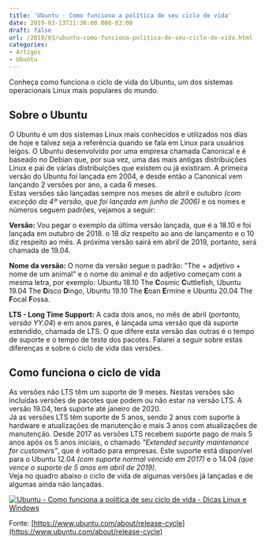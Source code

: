 ```yaml
---
title: 'Ubuntu - Como funciona a política de seu ciclo de vida'
date: 2019-03-13T21:36:00.000-03:00
draft: false
url: /2019/03/ubuntu-como-funciona-politica-de-seu-ciclo-de-vida.html
categories:
- Artigos
- Ubuntu
---
```



Conheça como funciona o ciclo de vida do Ubuntu, um dos sistemas operacionais Linux mais populares do mundo.

<!--more--> 

## Sobre o Ubuntu

  
O Ubuntu é um dos sistemas Linux mais conhecidos e utilizados nos dias de hoje e talvez seja a referência quando se fala em Linux para usuários leigos. O Ubuntu desenvolvido por uma empresa chamada Canonical e é baseado no Debian que, por sua vez, uma das mais antigas distribuições Linux e pai de várias distribuições que existem ou já existiram. A primeira versão do Ubuntu foi lançada em 2004, e desde então a Canonical vem lançando 2 versões por ano, a cada 6 meses.  
Estas versões são lançadas sempre nos meses de abril e outubro _(com exceção da 4º versão, que foi lançada em junho de 2006)_ e os nomes e números seguem padrões, vejamos a seguir:  
  
**Versão:** Vou pegar o exemplo da última versão lançada, que é a 18.10 e foi lançada em outubro de 2018. o 18 diz respeito ao ano de lançamento e o 10 diz respeito ao mês. A próxima versão sairá em abril de 2019, portanto, será chamada de 19.04.  
  
**Nome da versão:** O nome da versão segue o padrão: "The + adjetivo + nome de um animal" e o nome do animal e do adjetivo começam com a mesma letra, por exemplo: Ubuntu 18.10 The **C**osmic **C**uttlefish, Ubuntu 19.04 The **D**isco **D**ingo, Ubuntu 19.10 The **E**oan **E**rmine e Ubuntu 20.04 The **F**ocal **F**ossa.  
  
**LTS - Long Time Support:** A cada dois anos, no mês de abril (_portanto, versão YY.04_) e em anos pares, é lançada uma versão que dá suporte estendido, chamada de LTS. O que difere esta versão das outras é o tempo de suporte e o tempo de teste dos pacotes. Falarei a seguir sobre estas diferenças e sobre o ciclo de vida das versões.  
  

## Como funciona o ciclo de vida

  
As versões não LTS têm um suporte de 9 meses. Nestas versões são incluídas versões de pacotes que podem ou não estar na versão LTS. A versão 19.04, terá suporte até janeiro de 2020.  
Já as versões LTS têm suporte de 5 anos, sendo 2 anos com suporte à hardware e atualizações de manutenção e mais 3 anos com atualizações de manutenção. Desde 2017 as versões LTS recebem suporte pago de mais 5 anos após os 5 anos iniciais, o chamado _"Extended security maintenance for customers"_, que é voltado para empresas. Este suporte está disponível para o Ubuntu 12.04 _(com suporte normal vencido em 2017)_ e o 14.04 _(que vence o suporte de 5 anos em abril de 2019)._  
Veja no quadro abaixo o ciclo de vida de algumas versões já lançadas e de algumas ainda não lançadas.  
  
[![Ubuntu - Como funciona a política de seu ciclo de vida - Dicas Linux e Windows](https://2.bp.blogspot.com/-eRqRNuhLfzo/XkNxdYdakRI/AAAAAAAAN2Q/9Gy0z2PH6Y8SegvBs4H-u3fiav8hbc3hQCNcBGAsYHQ/s640/Ubuntu_Cicle.png "Ubuntu - Como funciona a política de seu ciclo de vida - Dicas Linux e Windows")](https://2.bp.blogspot.com/-eRqRNuhLfzo/XkNxdYdakRI/AAAAAAAAN2Q/9Gy0z2PH6Y8SegvBs4H-u3fiav8hbc3hQCNcBGAsYHQ/s1600/Ubuntu_Cicle.png)  
  
Fonte: [https://www.ubuntu.com/about/release-cycle](https://www.ubuntu.com/about/release-cycle)
